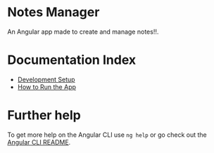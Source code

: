 # Notes Manager

An Angular app made to create and manage notes!!.

# Documentation Index

- [Development Setup](./docs/setup.md)
- [How to Run the App](./docs/how-to-run.md)

# Further help

To get more help on the Angular CLI use `ng help` or go check out the [Angular CLI README](https://github.com/angular/angular-cli/blob/master/README.md).
